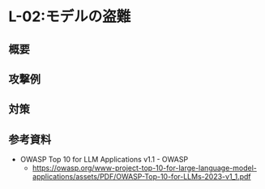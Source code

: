 # L-02:モデルの盗難
## 概要

## 攻撃例
## 対策
## 参考資料
* OWASP Top 10 for LLM Applications v1.1 - OWASP
    * https://owasp.org/www-project-top-10-for-large-language-model-applications/assets/PDF/OWASP-Top-10-for-LLMs-2023-v1_1.pdf